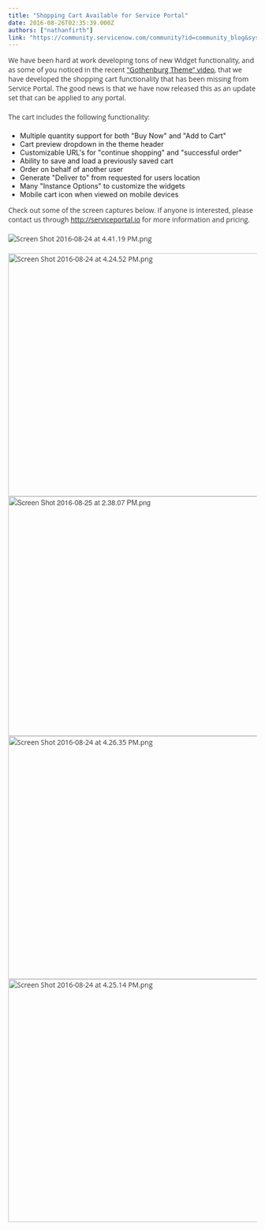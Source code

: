 ```yaml
---
title: "Shopping Cart Available for Service Portal"
date: 2016-08-26T02:35:39.000Z
authors: ["nathanfirth"]
link: "https://community.servicenow.com/community?id=community_blog&sys_id=a2fd662ddbd0dbc01dcaf3231f9619e3"
---
```

<p style="margin-bottom: 20px; color: #333333; font-family: 'Open Sans', Helvetica, sans-serif;">We have been hard at work developing tons of new Widget functionality, and as some of you noticed in the recent <a title="ww.youtube.com/watch?v=rpw--aJVvHE" href="https://www.youtube.com/watch?v=rpw--aJVvHE">"Gothenburg Theme" video</a>, that we have developed the shopping cart functionality that has been missing from Service Portal. The good news is that we have now released this as an update set that can be applied to any portal.</p><p style="margin-bottom: 20px; color: #333333; font-family: 'Open Sans', Helvetica, sans-serif;">The cart includes the following functionality:</p><ul><li>Multiple quantity support for both "Buy Now" and "Add to Cart"</li><li>Cart preview dropdown in the theme header</li><li>Customizable URL's for "continue shopping" and "successful order"</li><li>Ability to save and load a previously saved cart</li><li>Order on behalf of another user</li><li>Generate "Deliver to" from requested for users location</li><li>Many "Instance Options" to customize the widgets</li><li>Mobile cart icon when viewed on mobile devices</li></ul><p></p><p style="margin-bottom: 20px; color: #333333; font-family: 'Open Sans', Helvetica, sans-serif;">Check out some of the screen captures below. If anyone is interested, please contact us through <a title="rviceportal.io/" href="http://serviceportal.io/">http://serviceportal.io</a> for more information and pricing.</p><p style="margin-bottom: 20px; color: #333333; font-family: 'Open Sans', Helvetica, sans-serif;"><img   alt="Screen Shot 2016-08-24 at 4.41.19 PM.png" class="image-1 jive-image" src="46a7f731db101304b322f4621f961948.iix" style="width: auto; height: auto;"/></p><p style="margin-bottom: 20px; color: #333333; font-family: 'Open Sans', Helvetica, sans-serif;"><img   alt="Screen Shot 2016-08-24 at 4.24.52 PM.png" class="image-2 jive-image" src="15da19cadb1c1b04ed6af3231f961949.iix" style="width: 620px; height: 493px;"/><img  alt="Screen Shot 2016-08-25 at 2.38.07 PM.png" class="image-6 jive-image" src="6a747c46db9cd704ed6af3231f9619c7.iix" style="color: #3d3d3d; font-family: 'Helvetica Neue', Helvetica, Arial, 'Lucida Grande', sans-serif; line-height: 1.5; width: 620px; height: 486px;"/><img   alt="Screen Shot 2016-08-24 at 4.26.35 PM.png" class="image-4 jive-image" src="7a69b7fddbd0d3041dcaf3231f96199a.iix" style="line-height: 1.5; width: 620px; height: 493px;"/><img   alt="Screen Shot 2016-08-24 at 4.25.14 PM.png" class="image-5 jive-image" src="1d3bd542db58d304b322f4621f96190c.iix" style="width: 620px; height: 493px;"/></p>